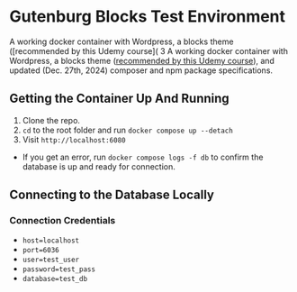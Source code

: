 # Gutenburg Blocks Test Environment

A working docker container with Wordpress, a blocks theme ([recommended by this Udemy course](  3 A working docker container with Wordpress, a blocks theme ([recommended by this Udemy course](https://booking.udemy.com/course/gutenberg/)), and updated (Dec. 27th, 2024) composer and npm package specifications.

## Getting the Container Up And Running
1. Clone the repo.
1. `cd` to the root folder and run `docker compose up --detach`
1. Visit `http://localhost:6080`
 - If you get an error, run `docker compose logs -f db` to confirm the database is up and ready for connection.

## Connecting to the Database Locally
### Connection Credentials
- `host=localhost`
- `port=6036`
- `user=test_user`
- `password=test_pass`
- `database=test_db`
